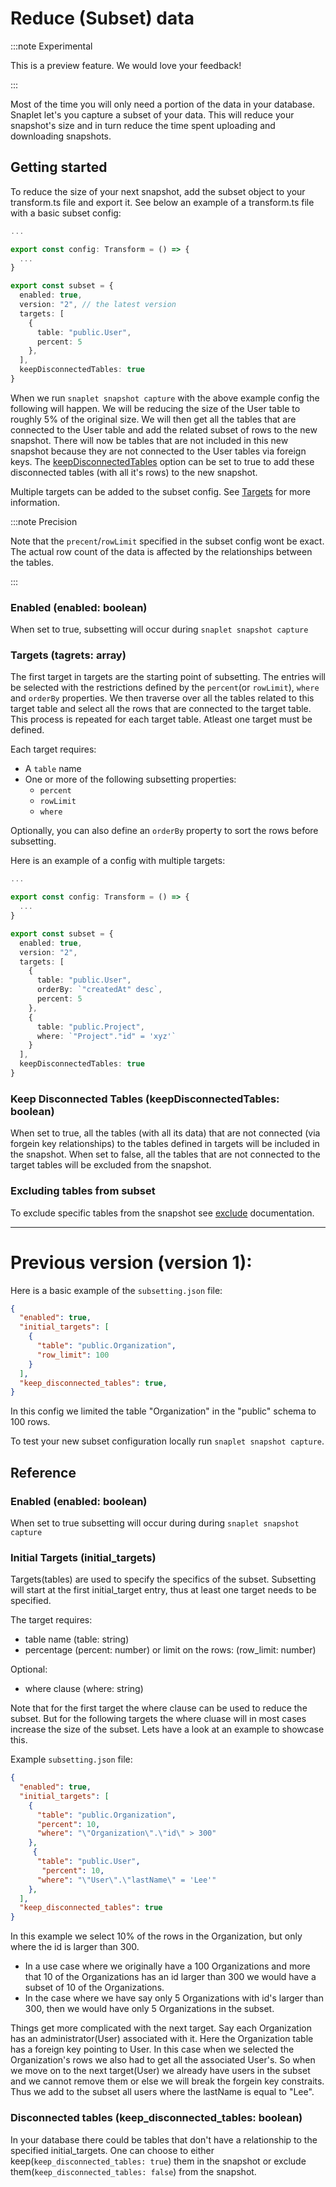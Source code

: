 # Reduce (Subset) data

:::note Experimental

This is a preview feature. We would love your feedback!

:::


Most of the time you will only need a portion of the data in your database. Snaplet let's you capture a subset of your data. This will reduce your snapshot's size and in turn reduce the time spent uploading and downloading snapshots.

## Getting started

To reduce the size of your next snapshot, add the subset object to your transform.ts file and export it.
See below an example of a transform.ts file with a basic subset config:

```ts
...

export const config: Transform = () => {
  ...
}

export const subset = {
  enabled: true,
  version: "2", // the latest version
  targets: [
    {
      table: "public.User",
      percent: 5
    },
  ],
  keepDisconnectedTables: true
}

```
When we run `snaplet snapshot capture` with the above example config the following will happen. We will be reducing the size of the User table to roughly 5% of the original size. We will then get all the tables that are connected to the User table and add the related subset of rows to the new snapshot. There will now be tables that are not included in this new snapshot because they are not connected to the User tables via foreign keys. The [keepDisconnectedTables](#keep-disconnected-tables-keepdisconnectedtables-boolean) option can be set to true to add these disconnected tables (with all it's rows) to the new snapshot.

Multiple targets can be added to the subset config. See [Targets](#targets-tagrets-array) for more information.

:::note Precision

Note that the `precent`/`rowLimit` specified in the subset config wont be exact. The actual row count of the data is affected by the relationships between the tables.

:::

### Enabled (enabled: boolean)
When set to true, subsetting will occur during `snaplet snapshot capture`

### Targets (tagrets: array)
The first target in targets are the starting point of subsetting. The entries will be selected with the restrictions defined by the `percent`(or `rowLimit`), `where` and `orderBy` properties. We then traverse over all the tables related to this target table and select all the rows that are connected to the target table. This process is repeated for each target table.
Atleast one target must be defined.

Each target requires:
* A `table` name 
* One or more of the following subsetting properties:
  * `percent` 
  * `rowLimit` 
  * `where` 

Optionally, you can also define an `orderBy` property to sort the rows before subsetting.

Here is an example of a config with multiple targets:

```ts
...

export const config: Transform = () => {
  ...
}

export const subset = {
  enabled: true,
  version: "2",
  targets: [
    {
      table: "public.User",
      orderBy: `"createdAt" desc`,
      percent: 5
    },
    {
      table: "public.Project",
      where: `"Project"."id" = 'xyz'`
    }
  ],
  keepDisconnectedTables: true
}

```

### Keep Disconnected Tables (keepDisconnectedTables: boolean)

When set to true, all the tables (with all its data) that are not connected (via forgein key relationships) to the tables defined in targets will be included in the snapshot. When set to false, all the tables that are not connected to the target tables will be excluded from the snapshot.

### Excluding tables from subset

To exclude specific tables from the snapshot see [exclude](docs/04-references/data-operations/03-exclude.md) documentation.


<!-- 
Subset version 2 dont have the customs forgeinKeys option yet. (Issue: https://linear.app/snaplet/issue/S-288/subset-version-2-custom-forgeinkeys-in-config)
### Foreign keys (foreignKeys: array, optional)

We use the foreign keys to traverse the databse when creating a subet. We use all non-nullable foreign keys and detect nullable forgein keys that will not cause a circular reference. The nullable forgein keys can be manually override with the `forgeinKeys` property.

The foreignKeys property is an array of objects with the following properties:
* `table` - the table name
* `column` - the column name
* `targetTable` - the target table name
* `targetColumn` - the target column name

Here is an example of a transform.ts file with a subset config that uses the foreignKeys property:

```ts



``` -->



---
# Previous version (version 1):

Here is a basic example of the `subsetting.json` file:

```json
{
  "enabled": true,
  "initial_targets": [
    {
      "table": "public.Organization",
      "row_limit": 100
    }
  ],
  "keep_disconnected_tables": true,
}
```
In this config we limited the table "Organization" in the "public" schema to 100 rows.

To test your new subset configuration locally run `snaplet snapshot capture`.

## Reference

### Enabled (enabled: boolean)
When set to true subsetting will occur during during `snaplet snapshot capture`

### Initial Targets (initial_targets)
Targets(tables) are used to specify the specifics of the subset. Subsetting will start at the first initial_target entry, thus at least one target needs to be specified. 

The target requires:
* table name (table: string)
* percentage (percent: number) or limit on the rows: (row_limit: number)

Optional:
* where clause (where: string)

Note that for the first target the where clause can be used to reduce the subset. But for the following targets the where cluase will in most cases increase the size of the subset. Lets have a look at an example to showcase this.

Example `subsetting.json` file:
```json
{
  "enabled": true,
  "initial_targets": [
    {
      "table": "public.Organization",
      "percent": 10,
      "where": "\"Organization\".\"id\" > 300"
    },
     {
      "table": "public.User",
       "percent": 10,
      "where": "\"User\".\"lastName\" = 'Lee'"
    },
  ],
  "keep_disconnected_tables": true
}
```
In this example we select 10% of the rows in the Organization, but only where the id is larger than 300. 
* In a use case where we originally have a 100 Organizations and more that 10 of the Organizations has an id larger than 300 we would have a subset of 10 of the Organizations. 
* In the case where we have say only 5 Organizations with id's larger than 300, then we would have only 5 Organizations in the subset.

Things get more complicated with the next target. Say each Organization has an administrator(User) associated with it. Here the Organization table has a foreign key pointing to User. In this case when we selected the Organization's rows we also had to get all the associated User's. So when we move on to the next target(User) we already have users in the subset and we cannot remove them or else we will break the forgein key constraits. Thus we add to the subset all users where the lastName is equal to "Lee".

### Disconnected tables (keep_disconnected_tables: boolean)

In your database there could be tables that don't have a relationship to the specified initial_targets. One can choose to either keep(`keep_disconnected_tables: true`) them in the snapshot or exclude them(`keep_disconnected_tables: false`) from the snapshot. 

